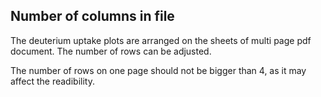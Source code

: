## Number of columns in file

The deuterium uptake plots are arranged on the sheets of multi page pdf document. The number of rows can be adjusted. 

The number of rows on one page should not be bigger than 4, as it may affect the readibility. 


